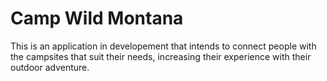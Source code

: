 Camp Wild Montana
================================

This is an application in developement that intends to connect people with the campsites that suit their needs, increasing their experience with their outdoor adventure.
